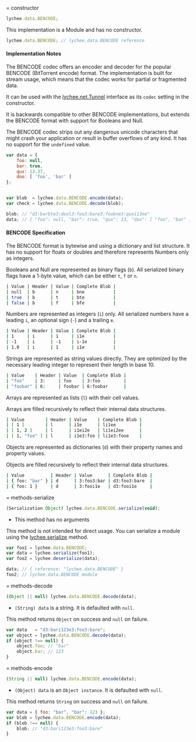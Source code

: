 
= constructor

```javascript
lychee.data.BENCODE;
```

This implementation is a Module and has no constructor.


```javascript
lychee.data.BENCODE; // lychee.data.BENCODE reference
```


#### Implementation Notes

The BENCODE codec offers an encoder and decoder for the popular
BENCODE (BitTorrent encode) format. The implementation
is built for stream usage, which means that the codec works
for partial or fragmented data.

It can be used with the [lychee.net.Tunnel](lychee.net.Tunnel)
interface as its `codec` setting in the constructor.

It is backwards compatible to other BENCODE implementations,
but extends the BENCODE format with support for Booleans and
Null.

The BENCODE codec strips out any dangerous unicode characters
that might crash your application or result in buffer overflows
of any kind. It has no support for the `undefined` value.

```javascript
var data = {
	foo: null,
	bar: true,
	qux: 13.37,
	doo: [ 'foo', 'bar' ]
};


var blob  = lychee.data.BENCODE.encode(data);
var check = lychee.data.BENCODE.decode(blob);

blob; // "d3:barbte3:dool3:foo3:bare3:foobne3:quxi13ee"
data; // { "foo": null, "bar": true, "qux": 13, "doo": [ "foo", "bar" ] }
```



#### BENCODE Specification

The BENCODE format is bytewise and using a dictionary and list
structure. It has no support for floats or doubles and
therefore represents Numbers only as integers.

Booleans and Null are represented as binary flags (`b`). All
serialized binary flags have a 1-byte value, which can be
either `t`, `f` or `n`.

```bash
| Value | Header | Value | Complete Blob |
| null  | b      | n     | bne           |
| true  | b      | t     | bte           |
| false | b      | f     | bfe           |
```

Numbers are represented as integers (`i`) only. All serialized
numbers have a leading `i`, an optional sign (`-`) and a
trailing `e`.

```bash
| Value | Header | Value | Complete Blob |
| 1     | i      | 1     | i1e           |
| -1    | i      | -1    | i-1e          |
| 1.0   | i      | 1     | i1e           |
```

Strings are represented as string values directly. They are
optimized by the necessary leading integer to represent their
length in base 10.

```bash
| Value    | Header | Value  | Complete Blob |
| "foo"    | 3:     | foo    | 3:foo         |
| "foobar" | 6:     | foobar | 6:foobar      |
```

Arrays are represented as lists (`l`) with their cell values.

Arrays are filled recursively to reflect their internal data
structures.

```bash
| Value        | Header | Value    | Complete Blob |
| [ 1 ]        | l      | i1e      | li1ee         |
| [ 1, 2 ]     | l      | i1ei2e   | li1ei2ee      |
| [ 1, "foo" ] | l      | i1e3:foo | li1e3:fooe    |
```

Objects are represented as dictionaries (`d`) with their
property names and property values.

Objects are filled recursively to reflect their internal data
structures.

```bash
| Value          | Header | Value      | Complete Blob |
| { foo: "bar" } | d      | 3:foo3:bar | d3:foo3:bare  |
| { foo: 1 }     | d      | 3:fooi1e   | d3:fooi1e     |
```



= methods-serialize

```javascript
(Serialization Object) lychee.data.BENCODE.serialize(void);
```

- This method has no arguments

This method is not intended for direct usage.
You can serialize a module using the [lychee.serialize](lychee#methods-serialize) method.

```javascript
var foo1 = lychee.data.BENCODE;
var data = lychee.serialize(foo1);
var foo2 = lychee.deserialize(data);

data; // { reference: "lychee.data.BENCODE" }
foo2; // lychee.data.BENCODE module
```



= methods-decode

```javascript
(Object || null) lychee.data.BENCODE.decode(data);
```

- `(String) data` is a string. It is defaulted with `null`.

This method returns `Object` on success and `null` on failure.

```javascript
var data   = "d3:bari123e3:foo3:bare";
var object = lychee.data.BENCODE.decode(data);
if (object !== null) {
	object.foo; // "bar"
	object.bar; // 123
}
```



= methods-encode

```javascript
(String || null) lychee.data.BENCODE.encode(data);
```

- `(Object) data` is an `Object instance`. It is defaulted with `null`.

This method returns `String` on success and `null` on failure.

```javascript
var data = { foo: "bar", "bar": 123 };
var blob = lychee.data.BENCODE.encode(data);
if (blob !== null) {
	blob; // "d3:bari123e3:foo3:bare"
}
```


